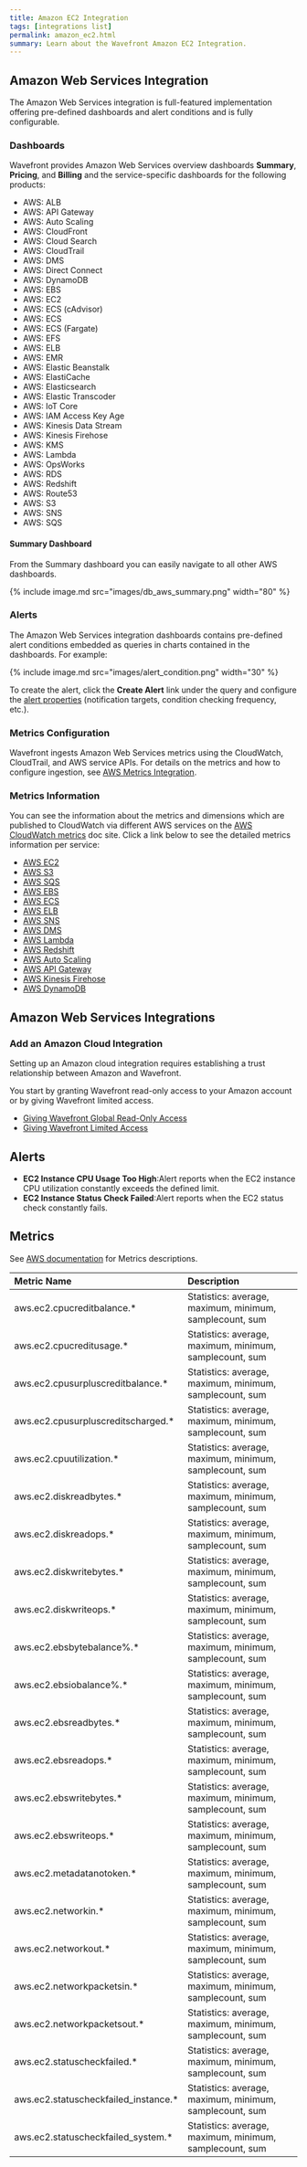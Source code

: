 ```yaml
---
title: Amazon EC2 Integration
tags: [integrations list]
permalink: amazon_ec2.html
summary: Learn about the Wavefront Amazon EC2 Integration.
---
```

## Amazon Web Services Integration

The Amazon Web Services integration is full-featured implementation offering pre-defined dashboards and alert conditions and is fully configurable.

### Dashboards

Wavefront provides Amazon Web Services overview dashboards **Summary**, **Pricing**, and **Billing** and the service-specific dashboards for the following products:

- AWS: ALB
- AWS: API Gateway
- AWS: Auto Scaling
- AWS: CloudFront
- AWS: Cloud Search
- AWS: CloudTrail
- AWS: DMS
- AWS: Direct Connect
- AWS: DynamoDB
- AWS: EBS
- AWS: EC2
- AWS: ECS (cAdvisor)
- AWS: ECS
- AWS: ECS (Fargate)
- AWS: EFS
- AWS: ELB
- AWS: EMR
- AWS: Elastic Beanstalk
- AWS: ElastiCache
- AWS: Elasticsearch
- AWS: Elastic Transcoder
- AWS: IoT Core
- AWS: IAM Access Key Age
- AWS: Kinesis Data Stream
- AWS: Kinesis Firehose
- AWS: KMS
- AWS: Lambda
- AWS: OpsWorks
- AWS: RDS
- AWS: Redshift
- AWS: Route53
- AWS: S3
- AWS: SNS
- AWS: SQS

#### Summary Dashboard

<p>From the Summary dashboard you can easily navigate to all other AWS dashboards.</p>

{% include image.md src="images/db_aws_summary.png" width="80" %}

### Alerts

The Amazon Web Services integration dashboards contains pre-defined alert conditions embedded as queries in charts contained in the dashboards. For example:

{% include image.md src="images/alert_condition.png" width="30" %}

To create the alert, click the **Create Alert** link under the query and configure the [alert properties](https://docs.wavefront.com/alerts_manage.html) (notification targets, condition checking frequency, etc.).

### Metrics Configuration

Wavefront ingests Amazon Web Services metrics using the CloudWatch, CloudTrail, and AWS service APIs. For details on the metrics and how to configure ingestion, see [AWS Metrics Integration](https://docs.wavefront.com/integrations_aws_metrics.html).

### Metrics Information

You can see the information about the metrics and dimensions which are published to CloudWatch via different AWS services on the [AWS CloudWatch metrics](https://docs.aws.amazon.com/AmazonCloudWatch/latest/monitoring/aws-services-cloudwatch-metrics.html) doc site. Click a link below to see the detailed metrics information per service:

- [AWS EC2](https://docs.aws.amazon.com/AWSEC2/latest/UserGuide/viewing_metrics_with_cloudwatch.html)
- [AWS S3](https://docs.aws.amazon.com/AmazonS3/latest/userguide/metrics-dimensions.html)
- [AWS SQS](https://docs.aws.amazon.com/AWSSimpleQueueService/latest/SQSDeveloperGuide/sqs-available-cloudwatch-metrics.html)
- [AWS EBS](https://docs.aws.amazon.com/AWSEC2/latest/UserGuide/using_cloudwatch_ebs.html#ebs-metrics)
- [AWS ECS](https://docs.aws.amazon.com/AmazonECS/latest/developerguide/cloudwatch-metrics.html)  
- [AWS ELB](https://docs.aws.amazon.com/elasticloadbalancing/latest/classic/elb-cloudwatch-metrics.html)
- [AWS SNS](https://docs.aws.amazon.com/sns/latest/dg/sns-monitoring-using-cloudwatch.html)
- [AWS DMS](https://docs.aws.amazon.com/dms/latest/userguide/CHAP_Monitoring.html#CHAP_Monitoring.Metrics)  
- [AWS Lambda](https://docs.aws.amazon.com/lambda/latest/dg/monitoring-metrics.html#monitoring-metrics-console)
- [AWS Redshift](https://docs.aws.amazon.com/redshift/latest/mgmt/metrics-listing.html) 
- [AWS Auto Scaling](https://docs.aws.amazon.com/autoscaling/ec2/userguide/as-instance-monitoring.html)  
- [AWS API Gateway](https://docs.aws.amazon.com/apigateway/latest/developerguide/api-gateway-metrics-and-dimensions.html) 
- [AWS Kinesis Firehose](https://docs.aws.amazon.com/firehose/latest/dev/monitoring-with-cloudwatch-metrics.html)
- [AWS DynamoDB](https://docs.aws.amazon.com/amazondynamodb/latest/developerguide/metrics-dimensions.html)



## Amazon Web Services Integrations



### Add an Amazon Cloud Integration

Setting up an Amazon cloud integration requires establishing a trust relationship between Amazon and Wavefront.

You start by granting Wavefront read-only access to your Amazon account or by giving Wavefront limited access.

* [Giving Wavefront Global Read-Only Access](https://docs.wavefront.com/integrations_aws_overview.html#give-wavefront-read-only-access-to-your-amazon-account-and-get-the-role-arn)
* [Giving Wavefront Limited Access](https://docs.wavefront.com/integrations_aws_overview.html#giving-wavefront-limited-access)





<h2>Alerts</h2>  <ul><li markdown="span"><b>EC2 Instance CPU Usage Too High</b>:Alert reports when the EC2 instance CPU utilization constantly exceeds the defined limit.</li><li markdown="span"><b>EC2 Instance Status Check Failed</b>:Alert reports when the EC2 status check constantly fails.</li></ul>






## Metrics

See [AWS documentation](https://docs.aws.amazon.com/AmazonCloudWatch/latest/monitoring/aws-services-cloudwatch-metrics.html) for Metrics descriptions.  

|Metric Name|Description|
| :--- | :--- |
|aws.ec2.cpucreditbalance.*|Statistics: average, maximum, minimum, samplecount, sum|
|aws.ec2.cpucreditusage.*|Statistics: average, maximum, minimum, samplecount, sum|
|aws.ec2.cpusurpluscreditbalance.*|Statistics: average, maximum, minimum, samplecount, sum|
|aws.ec2.cpusurpluscreditscharged.*|Statistics: average, maximum, minimum, samplecount, sum|
|aws.ec2.cpuutilization.*|Statistics: average, maximum, minimum, samplecount, sum|
|aws.ec2.diskreadbytes.*|Statistics: average, maximum, minimum, samplecount, sum|
|aws.ec2.diskreadops.*|Statistics: average, maximum, minimum, samplecount, sum|
|aws.ec2.diskwritebytes.*|Statistics: average, maximum, minimum, samplecount, sum|
|aws.ec2.diskwriteops.*|Statistics: average, maximum, minimum, samplecount, sum|
|aws.ec2.ebsbytebalance%.*|Statistics: average, maximum, minimum, samplecount, sum|
|aws.ec2.ebsiobalance%.*|Statistics: average, maximum, minimum, samplecount, sum|
|aws.ec2.ebsreadbytes.*|Statistics: average, maximum, minimum, samplecount, sum|
|aws.ec2.ebsreadops.*|Statistics: average, maximum, minimum, samplecount, sum|
|aws.ec2.ebswritebytes.*|Statistics: average, maximum, minimum, samplecount, sum|
|aws.ec2.ebswriteops.*|Statistics: average, maximum, minimum, samplecount, sum|
|aws.ec2.metadatanotoken.*|Statistics: average, maximum, minimum, samplecount, sum|
|aws.ec2.networkin.*|Statistics: average, maximum, minimum, samplecount, sum|
|aws.ec2.networkout.*|Statistics: average, maximum, minimum, samplecount, sum|
|aws.ec2.networkpacketsin.*|Statistics: average, maximum, minimum, samplecount, sum|
|aws.ec2.networkpacketsout.*|Statistics: average, maximum, minimum, samplecount, sum|
|aws.ec2.statuscheckfailed.*|Statistics: average, maximum, minimum, samplecount, sum|
|aws.ec2.statuscheckfailed_instance.*|Statistics: average, maximum, minimum, samplecount, sum|
|aws.ec2.statuscheckfailed_system.*|Statistics: average, maximum, minimum, samplecount, sum|

